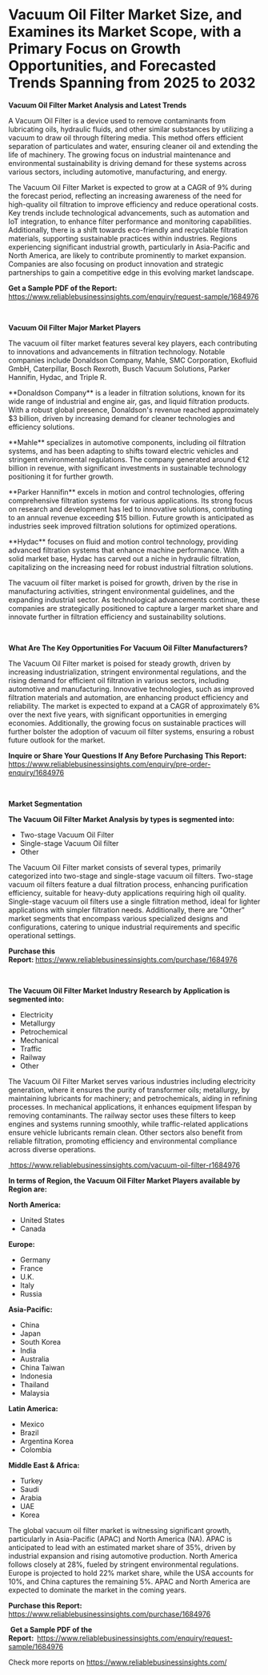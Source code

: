 <p><h1>Vacuum Oil Filter Market Size, and Examines its Market Scope, with a Primary Focus on Growth Opportunities, and Forecasted Trends Spanning from 2025 to 2032</h1></p><p><strong>Vacuum Oil Filter Market Analysis and Latest Trends</strong></p>
<p><p>A Vacuum Oil Filter is a device used to remove contaminants from lubricating oils, hydraulic fluids, and other similar substances by utilizing a vacuum to draw oil through filtering media. This method offers efficient separation of particulates and water, ensuring cleaner oil and extending the life of machinery. The growing focus on industrial maintenance and environmental sustainability is driving demand for these systems across various sectors, including automotive, manufacturing, and energy.</p><p>The Vacuum Oil Filter Market is expected to grow at a CAGR of 9% during the forecast period, reflecting an increasing awareness of the need for high-quality oil filtration to improve efficiency and reduce operational costs. Key trends include technological advancements, such as automation and IoT integration, to enhance filter performance and monitoring capabilities. Additionally, there is a shift towards eco-friendly and recyclable filtration materials, supporting sustainable practices within industries. Regions experiencing significant industrial growth, particularly in Asia-Pacific and North America, are likely to contribute prominently to market expansion. Companies are also focusing on product innovation and strategic partnerships to gain a competitive edge in this evolving market landscape.</p></p>
<p><strong>Get a Sample PDF of the Report:&nbsp;</strong> <a href="https://www.reliablebusinessinsights.com/enquiry/request-sample/1684976?utm_campaign=3366&utm_medium=2&utm_source=Github&utm_content=ia&utm_term=26032025&utm_id=vacuum-oil-filter">https://www.reliablebusinessinsights.com/enquiry/request-sample/1684976</a></p>
<p>&nbsp;</p>
<p><strong>Vacuum Oil Filter Major Market Players</strong></p>
<p><p>The vacuum oil filter market features several key players, each contributing to innovations and advancements in filtration technology. Notable companies include Donaldson Company, Mahle, SMC Corporation, Ekofluid GmbH, Caterpillar, Bosch Rexroth, Busch Vacuum Solutions, Parker Hannifin, Hydac, and Triple R.</p><p>**Donaldson Company** is a leader in filtration solutions, known for its wide range of industrial and engine air, gas, and liquid filtration products. With a robust global presence, Donaldson's revenue reached approximately $3 billion, driven by increasing demand for cleaner technologies and efficiency solutions.</p><p>**Mahle** specializes in automotive components, including oil filtration systems, and has been adapting to shifts toward electric vehicles and stringent environmental regulations. The company generated around €12 billion in revenue, with significant investments in sustainable technology positioning it for further growth.</p><p>**Parker Hannifin** excels in motion and control technologies, offering comprehensive filtration systems for various applications. Its strong focus on research and development has led to innovative solutions, contributing to an annual revenue exceeding $15 billion. Future growth is anticipated as industries seek improved filtration solutions for optimized operations.</p><p>**Hydac** focuses on fluid and motion control technology, providing advanced filtration systems that enhance machine performance. With a solid market base, Hydac has carved out a niche in hydraulic filtration, capitalizing on the increasing need for robust industrial filtration solutions.</p><p>The vacuum oil filter market is poised for growth, driven by the rise in manufacturing activities, stringent environmental guidelines, and the expanding industrial sector. As technological advancements continue, these companies are strategically positioned to capture a larger market share and innovate further in filtration efficiency and sustainability solutions.</p></p>
<p>&nbsp;</p>
<p><strong>What Are The Key Opportunities For Vacuum Oil Filter Manufacturers?</strong></p>
<p><p>The Vacuum Oil Filter market is poised for steady growth, driven by increasing industrialization, stringent environmental regulations, and the rising demand for efficient oil filtration in various sectors, including automotive and manufacturing. Innovative technologies, such as improved filtration materials and automation, are enhancing product efficiency and reliability. The market is expected to expand at a CAGR of approximately 6% over the next five years, with significant opportunities in emerging economies. Additionally, the growing focus on sustainable practices will further bolster the adoption of vacuum oil filter systems, ensuring a robust future outlook for the market.</p></p>
<p><strong>Inquire or Share Your Questions If Any Before Purchasing This Report:</strong> <a href="https://www.reliablebusinessinsights.com/enquiry/pre-order-enquiry/1684976?utm_campaign=3366&utm_medium=2&utm_source=Github&utm_content=ia&utm_term=26032025&utm_id=vacuum-oil-filter">https://www.reliablebusinessinsights.com/enquiry/pre-order-enquiry/1684976</a></p>
<p>&nbsp;</p>
<p><strong>Market Segmentation</strong></p>
<p><strong>The Vacuum Oil Filter Market Analysis by types is segmented into:</strong></p>
<p><ul><li>Two-stage Vacuum Oil Filter</li><li>Single-stage Vacuum Oil filter</li><li>Other</li></ul></p>
<p><p>The Vacuum Oil Filter market consists of several types, primarily categorized into two-stage and single-stage vacuum oil filters. Two-stage vacuum oil filters feature a dual filtration process, enhancing purification efficiency, suitable for heavy-duty applications requiring high oil quality. Single-stage vacuum oil filters use a single filtration method, ideal for lighter applications with simpler filtration needs. Additionally, there are "Other" market segments that encompass various specialized designs and configurations, catering to unique industrial requirements and specific operational settings.</p></p>
<p><strong>Purchase this Report:&nbsp;</strong><a href="https://www.reliablebusinessinsights.com/purchase/1684976?utm_campaign=3366&utm_medium=2&utm_source=Github&utm_content=ia&utm_term=26032025&utm_id=vacuum-oil-filter">https://www.reliablebusinessinsights.com/purchase/1684976</a></p>
<p>&nbsp;</p>
<p><strong>The Vacuum Oil Filter Market Industry Research by Application is segmented into:</strong></p>
<p><ul><li>Electricity</li><li>Metallurgy</li><li>Petrochemical</li><li>Mechanical</li><li>Traffic</li><li>Railway</li><li>Other</li></ul></p>
<p><p>The Vacuum Oil Filter Market serves various industries including electricity generation, where it ensures the purity of transformer oils; metallurgy, by maintaining lubricants for machinery; and petrochemicals, aiding in refining processes. In mechanical applications, it enhances equipment lifespan by removing contaminants. The railway sector uses these filters to keep engines and systems running smoothly, while traffic-related applications ensure vehicle lubricants remain clean. Other sectors also benefit from reliable filtration, promoting efficiency and environmental compliance across diverse operations.</p></p>
<p><a href="https://www.reliablebusinessinsights.com/vacuum-oil-filter-r1684976?utm_campaign=3366&utm_medium=2&utm_source=Github&utm_content=ia&utm_term=26032025&utm_id=vacuum-oil-filter">&nbsp;https://www.reliablebusinessinsights.com/vacuum-oil-filter-r1684976</a></p>
<p><strong>In terms of Region, the Vacuum Oil Filter Market Players available by Region are:</strong></p>
<p>
    <p> <strong> North America: </strong>
        <ul>
            <li>United States</li>
            <li>Canada</li>
        </ul>
        </p> 
    <p> <strong> Europe: </strong>
        <ul>
            <li>Germany</li>
            <li>France</li>
            <li>U.K.</li>
            <li>Italy</li>
            <li>Russia</li>
        </ul>
        </p> 
    <p> <strong> Asia-Pacific: </strong>
        <ul>
            <li>China</li>
            <li>Japan</li>
            <li>South Korea</li>
            <li>India</li>
            <li>Australia</li>
            <li>China Taiwan</li>
            <li>Indonesia</li>
            <li>Thailand</li>
            <li>Malaysia</li>
        </ul>
        </p> 
    <p> <strong> Latin America: </strong>
        <ul>
            <li>Mexico</li>
            <li>Brazil</li>
            <li>Argentina Korea</li>
            <li>Colombia</li>
        </ul>
        </p> 
    <p> <strong> Middle East & Africa: </strong>
        <ul>
            <li>Turkey</li>
            <li>Saudi</li>
            <li>Arabia</li>
            <li>UAE</li>
            <li>Korea</li>
        </ul>
    </p>
    </p>
<p><p>The global vacuum oil filter market is witnessing significant growth, particularly in Asia-Pacific (APAC) and North America (NA). APAC is anticipated to lead with an estimated market share of 35%, driven by industrial expansion and rising automotive production. North America follows closely at 28%, fueled by stringent environmental regulations. Europe is projected to hold 22% market share, while the USA accounts for 10%, and China captures the remaining 5%. APAC and North America are expected to dominate the market in the coming years.</p></p>
<p><strong>Purchase this Report: </strong><a href="https://www.reliablebusinessinsights.com/purchase/1684976?utm_campaign=3366&utm_medium=2&utm_source=Github&utm_content=ia&utm_term=26032025&utm_id=vacuum-oil-filter">https://www.reliablebusinessinsights.com/purchase/1684976</a></p>
<p>&nbsp;<strong>Get a Sample PDF of the Report:&nbsp;&nbsp;</strong><a href="https://www.reliablebusinessinsights.com/enquiry/request-sample/1684976?utm_campaign=3366&utm_medium=2&utm_source=Github&utm_content=ia&utm_term=26032025&utm_id=vacuum-oil-filter">https://www.reliablebusinessinsights.com/enquiry/request-sample/1684976</a></p>
<p><strong></strong></p>
<p>Check more reports on <a href="https://www.reliablebusinessinsights.com/?utm_campaign=3366&utm_medium=2&utm_source=Github&utm_content=ia&utm_term=26032025&utm_id=vacuum-oil-filter">https://www.reliablebusinessinsights.com/</a></p>